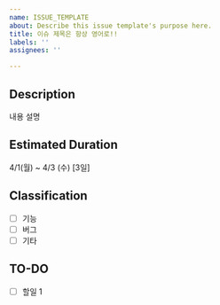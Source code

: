 ```yaml
---
name: ISSUE_TEMPLATE
about: Describe this issue template's purpose here.
title: 이슈 제목은 항상 영어로!!
labels: ''
assignees: ''

---
```


## Description
내용 설명

## Estimated Duration
4/1(월) ~ 4/3 (수) [3일]

## Classification
- [ ] 기능
- [ ] 버그
- [ ] 기타

## TO-DO
- [ ] 할일 1
